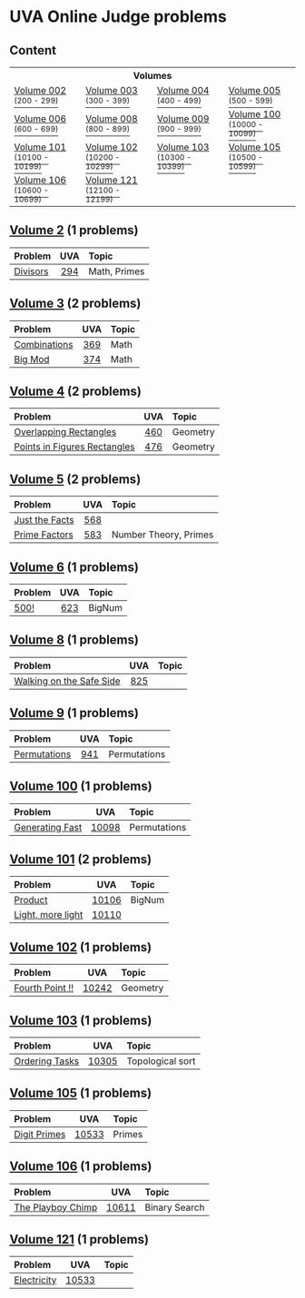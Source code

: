 # UVA Online Judge problems

## Content

  <table>
    <tr>
      <th colspan=4>Volumes</th>
    </tr>
    <tr>
      <td><a href="#v002">Volume 002 <sup>(200 - 299)</sup></a></td>
      <td><a href="#v003">Volume 003 <sup>(300 - 399)</sup></a></td>
      <td><a href="#v004">Volume 004 <sup>(400 - 499)</sup></a></td>
      <td><a href="#v005">Volume 005 <sup>(500 - 599)</sup></a></td>
    </tr>
    <tr>
      <td><a href="#v006">Volume 006 <sup>(600 - 699)</sup></a></td>
      <td><a href="#v008">Volume 008 <sup>(800 - 899)</sup></a></td>
      <td><a href="#v009">Volume 009 <sup>(900 - 999)</sup></a></td>
      <td><a href="#v100">Volume 100 <sup>(10000 - 10099)</sup></a></td>
    </tr>
    <tr>
      <td><a href="#v101">Volume 101 <sup>(10100 - 10199)</sup></a></td>
      <td><a href="#v102">Volume 102 <sup>(10200 - 10299)</sup></a></td>
      <td><a href="#v103">Volume 103 <sup>(10300 - 10399)</sup></a></td>
      <td><a href="#v105">Volume 105 <sup>(10500 - 10599)</sup></a></td>
    </tr>
    <tr>
      <td><a href="#v106">Volume 106 <sup>(10600 - 10699)</sup></a></td>
      <td><a href="#v121">Volume 121 <sup>(12100 - 12199)</sup></a></td>
      <td></td>
      <td></td>
    </tr>
  </table>

## [Volume 2](https://github.com/youssef7ussien/ProblemSolving/tree/master/UVA%20Online%20Judge/Volume%202) (1 problems) <a name="v002"></a>

| Problem |  UVA  | Topic |
| :------ | :---: | :---- |
| [Divisors](https://github.com/youssef7ussien/ProblemSolving/tree/master/UVA%20Online%20Judge/Volume%202/294%20-%20Divisors) | [294](https://onlinejudge.org/index.php?option=com_onlinejudge&Itemid=8&page=show_problem&problem=230) | Math, Primes |

## [Volume 3](https://github.com/youssef7ussien/ProblemSolving/tree/master/UVA%20Online%20Judge/Volume%203) (2 problems) <a name="v003"></a>

| Problem |  UVA  | Topic |
| :------ | :---: | :---- |
| [Combinations](https://github.com/youssef7ussien/ProblemSolving/tree/master/UVA%20Online%20Judge/Volume%203/369%20-%20Combinations) | [369](https://onlinejudge.org/index.php?option=com_onlinejudge&Itemid=8&page=show_problem&problem=305) | Math |
| [Big Mod](https://github.com/youssef7ussien/ProblemSolving/tree/master/UVA%20Online%20Judge/Volume%203/374%20-%20Big%20Mod) | [374](https://onlinejudge.org/index.php?option=com_onlinejudge&Itemid=8&page=show_problem&problem=310) | Math |

## [Volume 4](https://github.com/youssef7ussien/ProblemSolving/tree/master/UVA%20Online%20Judge/Volume%204) (2 problems) <a name="v004"></a>

| Problem |  UVA  | Topic |
| :------ | :---: | :---- |
| [Overlapping Rectangles](https://github.com/youssef7ussien/ProblemSolving/tree/master/UVA%20Online%20Judge/Volume%204/460%20-%20Overlapping%20Rectangles) | [460](https://onlinejudge.org/index.php?option=com_onlinejudge&Itemid=8&page=show_problem&problem=401) | Geometry |
| [Points in Figures Rectangles](https://github.com/youssef7ussien/ProblemSolving/tree/master/UVA%20Online%20Judge/Volume%204/476%20-%20Points%20in%20Figures%20Rectangles) | [476](https://onlinejudge.org/index.php?option=onlinejudge&Itemid=8&page=show_problem&problem=417) | Geometry |

## [Volume 5](https://github.com/youssef7ussien/ProblemSolving/tree/master/UVA%20Online%20Judge/Volume%205) (2 problems) <a name="v005"></a>

| Problem |  UVA  | Topic |
| :------ | :---: | :---- |
| [Just the Facts](https://github.com/youssef7ussien/ProblemSolving/tree/master/UVA%20Online%20Judge/Volume%205/568%20-%20Just%20the%20Facts) | [568](https://onlinejudge.org/index.php?option=com_onlinejudge&Itemid=8&page=show_problem&problem=509) |  |
| [Prime Factors](https://github.com/youssef7ussien/ProblemSolving/tree/master/UVA%20Online%20Judge/Volume%205/583%20-%20Prime%20Factors) | [583](https://onlinejudge.org/index.php?option=com_onlinejudge&Itemid=8&page=show_problem&problem=524) | Number Theory, Primes |

## [Volume 6](https://github.com/youssef7ussien/ProblemSolving/tree/master/UVA%20Online%20Judge/Volume%206) (1 problems) <a name="v006"></a>

| Problem |  UVA  | Topic |
| :------ | :---: | :---- |
| [500!](https://github.com/youssef7ussien/ProblemSolving/tree/master/UVA%20Online%20Judge/Volume%206/623%20-%20500!) | [623](https://onlinejudge.org/index.php?option=com_onlinejudge&Itemid=8&page=show_problem&problem=564) | BigNum |

## [Volume 8](https://github.com/youssef7ussien/ProblemSolving/tree/master/UVA%20Online%20Judge/Volume%208) (1 problems) <a name="v008"></a>

| Problem |  UVA  | Topic |
| :------ | :---: | :---- |
| [Walking on the Safe Side](https://github.com/youssef7ussien/ProblemSolving/tree/master/UVA%20Online%20Judge/Volume%208/825%20-%20Walking%20on%20the%20Safe%20Side) | [825](https://onlinejudge.org/index.php?option=com_onlinejudge&Itemid=8&page=show_problem&problem=766) |  |

## [Volume 9](https://github.com/youssef7ussien/ProblemSolving/tree/master/UVA%20Online%20Judge/Volume%209) (1 problems) <a name="v009"></a>

| Problem |  UVA  | Topic |
| :------ | :---: | :---- |
| [Permutations](https://github.com/youssef7ussien/ProblemSolving/tree/master/UVA%20Online%20Judge/Volume%209/941%20-%20Permutations) | [941](https://onlinejudge.org/index.php?option=com_onlinejudge&Itemid=8&page=show_problem&problem=882) | Permutations |
## [Volume 100](https://github.com/youssef7ussien/ProblemSolving/tree/master/UVA%20Online%20Judge/Volume%20100) (1 problems) <a name="v100"></a>

| Problem |  UVA  | Topic |
| :------ | :---: | :---- |
| [Generating Fast](https://github.com/youssef7ussien/ProblemSolving/tree/master/UVA%20Online%20Judge/Volume%20100/10098%20-%20Generating%20Fast) | [10098](https://onlinejudge.org/index.php?option=com_onlinejudge&Itemid=8&page=show_problem&problem=1039) | Permutations |

## [Volume 101](https://github.com/youssef7ussien/ProblemSolving/tree/master/UVA%20Online%20Judge/Volume%20101) (2 problems) <a name="v101"></a>

| Problem |  UVA  | Topic |
| :------ | :---: | :---- |
| [Product](https://github.com/youssef7ussien/ProblemSolving/tree/master/UVA%20Online%20Judge/Volume%20101/10106%20-%20Product) | [10106](https://onlinejudge.org/index.php?option=com_onlinejudge&Itemid=8&page=show_problem&problem=1047) | BigNum |
| [Light, more light](https://github.com/youssef7ussien/ProblemSolving/tree/master/UVA%20Online%20Judge/Volume%20101/10110%20-%20Light,%20more%20light) | [10110](https://onlinejudge.org/index.php?option=com_onlinejudge&Itemid=8&page=show_problem&problem=1051) |  |

## [Volume 102](https://github.com/youssef7ussien/ProblemSolving/tree/master/UVA%20Online%20Judge/Volume%20102) (1 problems) <a name="v102"></a>

| Problem |  UVA  | Topic |
| :------ | :---: | :---- |
| [Fourth Point !!](https://github.com/youssef7ussien/ProblemSolving/tree/master/UVA%20Online%20Judge/Volume%20102/10242%20-%20Fourth%20Point%20!!) | [10242](https://onlinejudge.org/index.php?option=com_onlinejudge&Itemid=8&page=show_problem&problem=1183) | Geometry |

## [Volume 103](https://github.com/youssef7ussien/ProblemSolving/tree/master/UVA%20Online%20Judge/Volume%20103) (1 problems) <a name="v103"></a>

| Problem |  UVA  | Topic |
| :------ | :---: | :---- |
| [Ordering Tasks](https://github.com/youssef7ussien/ProblemSolving/tree/master/UVA%20Online%20Judge/Volume%20103/10305%20-%20Ordering%20Tasks) | [10305](https://onlinejudge.org/index.php?option=com_onlinejudge&Itemid=8&page=show_problem&problem=1246) | Topological sort |

## [Volume 105](https://github.com/youssef7ussien/ProblemSolving/tree/master/UVA%20Online%20Judge/Volume%20105) (1 problems) <a name="v105"></a>

| Problem |  UVA  | Topic |
| :------ | :---: | :---- |
| [Digit Primes](https://github.com/youssef7ussien/ProblemSolving/tree/master/UVA%20Online%20Judge/Volume%20105/10533%20-%20Digit%20Primes) | [10533](https://onlinejudge.org/index.php?option=onlinejudge&page=show_problem&problem=1474) | Primes |

## [Volume 106](https://github.com/youssef7ussien/ProblemSolving/tree/master/UVA%20Online%20Judge/Volume%20106) (1 problems) <a name="v106"></a>

| Problem |  UVA  | Topic |
| :------ | :---: | :---- |
| [The Playboy Chimp](https://github.com/youssef7ussien/ProblemSolving/tree/master/UVA%20Online%20Judge/Volume%20106/10611%20-%20The%20Playboy%20Chimp) | [10611](https://onlinejudge.org/index.php?option=com_onlinejudge&Itemid=8&page=show_problem&problem=1552) | Binary Search |

## [Volume 121](https://github.com/youssef7ussien/ProblemSolving/tree/master/UVA%20Online%20Judge/Volume%20121) (1 problems) <a name="v121"></a>

| Problem |  UVA  | Topic |
| :------ | :---: | :---- |
| [Electricity](https://github.com/youssef7ussien/ProblemSolving/tree/master/UVA%20Online%20Judge/Volume%20121/12148%20-%20Electricity) | [10533](https://onlinejudge.org/index.php?option=com_onlinejudge&Itemid=8&page=show_problem&problem=3300) |  |

